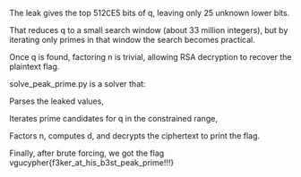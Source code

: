 

The leak gives the top 512∁E5 bits of q, leaving only 25 unknown lower
bits.

That reduces q to a small search window (about 33 million integers), but
by iterating only primes in that window the search becomes practical.

Once q is found, factoring n is trivial, allowing RSA decryption to
recover the plaintext flag.

solve_peak_prime.py is a solver that:

Parses the leaked values,

Iterates prime candidates for q in the constrained range,

Factors n, computes d, and decrypts the ciphertext to print the flag.

Finally, after brute forcing, we got the flag
vgucypher{f3ker_at_his_b3st_peak_prime!!!}

